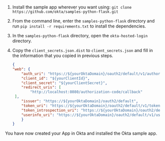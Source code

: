 1. Install the sample app wherever you want using: `git clone https://github.com/okta/samples-python-flask.git`
2. From the command line, enter the `samples-python-flask` directory and run `pip install -r requirements.txt` to install the dependencies.
3. In the `samples-python-flask` directory, open the `okta-hosted-login` directory.
4. Copy the `client_secrets.json.dist` to `client_secrets.json` and fill in the information that you copied in previous steps.

    ```json
    {
    "web": {
        "auth_uri": "https://${yourOktaDomain}/oauth2/default/v1/authorize",
        "client_id": "${yourClientId}",
        "client_secret": "${yourClientSecret}",
        "redirect_uris": [
            "http://localhost:8080/authorization-code/callback"
     ],
        "issuer": "https://${yourOktaDomain}/oauth2/default",
        "token_uri": "https://${yourOktaDomain}/oauth2/default/v1/token",
        "token_introspection_uri": "https://${yourOktaDomain}/oauth2/default/v1/introspect",
        "userinfo_uri": "https://${yourOktaDomain}/oauth2/default/v1/userinfo"
        }
    }
    ```

You have now created your App in Okta and installed the Okta <StackSnippet snippet="applang" noSelector inline /> sample app.
